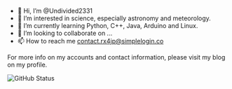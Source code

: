 - 👋 Hi, I’m @Undivided2331
- 👀 I’m interested in science, especially astronomy and meteorology.
- 🌱 I’m currently learning Python, C++, Java, Arduino and Linux.
- 💞️ I’m looking to collaborate on ...
- 📫 How to reach me contact.rx4jp@simplelogin.co

For more info on my accounts and contact information, please visit my blog on my profile.

![GitHub Status](https://github-readme-stats.vercel.app/api?show_icons=true&username=Undivided2331&theme=dark)

<!---
WowZachWang/WowZachWang is a ✨ special ✨ repository because its `README.md` (this file) appears on your GitHub profile.
You can click the Preview link to take a look at your changes.
--->
